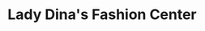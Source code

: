 ---
title: "Lady Dina's Fashion Center"
url: /accra/lady-dinas-fashion-center/
shop: Schneiderei
---